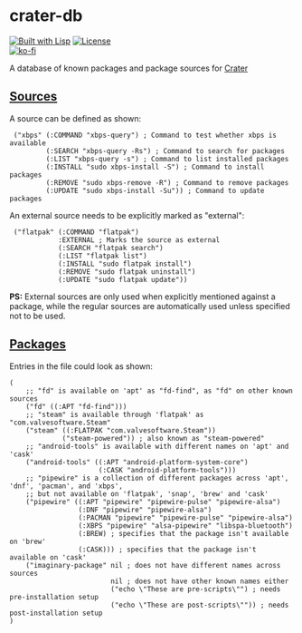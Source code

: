 # crater-db

[![Built with Lisp](https://img.shields.io/badge/built%20with-Lisp-blueviolet)](https://lisp-lang.org)
[![License](https://img.shields.io/github/license/crater-space/db.svg)](https://opensource.org/licenses/MIT)  
[![ko-fi](https://ko-fi.com/img/githubbutton_sm.svg)](https://ko-fi.com/Y8Y5E5GL7)

A database of known packages and package sources for [Crater](https://github.com/crater-space/cli)

## [Sources](sources.lisp)

A source can be defined as shown:

     ("xbps" (:COMMAND "xbps-query") ; Command to test whether xbps is available
             (:SEARCH "xbps-query -Rs") ; Command to search for packages
             (:LIST "xbps-query -s") ; Command to list installed packages
             (:INSTALL "sudo xbps-install -S") ; Command to install packages
             (:REMOVE "sudo xbps-remove -R") ; Command to remove packages
             (:UPDATE "sudo xbps-install -Su")) ; Command to update packages

An external source needs to be explicitly marked as "external":

     ("flatpak" (:COMMAND "flatpak")
                :EXTERNAL ; Marks the source as external
                (:SEARCH "flatpak search")
                (:LIST "flatpak list")
                (:INSTALL "sudo flatpak install")
                (:REMOVE "sudo flatpak uninstall")
                (:UPDATE "sudo flatpak update"))

**PS:** External sources are only used when explicitly mentioned against a package, while the regular sources are automatically used unless specified not to be used.

## [Packages](packages.lisp)

Entries in the file could look as shown:

    (
        ;; "fd" is available on 'apt' as "fd-find", as "fd" on other known sources
        ("fd" ((:APT "fd-find")))
        ;; "steam" is available through 'flatpak' as "com.valvesoftware.Steam"
        ("steam" ((:FLATPAK "com.valvesoftware.Steam"))
                 ("steam-powered")) ; also known as "steam-powered"
        ;; "android-tools" is available with different names on 'apt' and 'cask'
        ("android-tools" ((:APT "android-platform-system-core")
                          (:CASK "android-platform-tools")))
        ;; "pipewire" is a collection of different packages across 'apt', 'dnf', 'pacman', and 'xbps',
        ;; but not available on 'flatpak', 'snap', 'brew' and 'cask'
        ("pipewire" ((:APT "pipewire" "pipewire-pulse" "pipewire-alsa")
                     (:DNF "pipewire" "pipewire-alsa")
                     (:PACMAN "pipewire" "pipewire-pulse" "pipewire-alsa")
                     (:XBPS "pipewire" "alsa-pipewire" "libspa-bluetooth")
                     (:BREW) ; specifies that the package isn't available on 'brew'
                     (:CASK))) ; specifies that the package isn't available on 'cask'
        ("imaginary-package" nil ; does not have different names across sources
                             nil ; does not have other known names either
                             ("echo \"These are pre-scripts\"") ; needs pre-installation setup
                             ("echo \"These are post-scripts\"")) ; needs post-installation setup
    )
